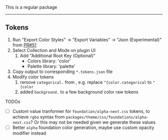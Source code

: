 This is a regular package

---

## Tokens

1. Run "Export Color Styles" -> "Export Variables" -> "Json (Experimental)" from [PR#51](https://github.com/jpmorganchase/Figma-Plugins-and-Widgets/pull/51)
1. Select Collection and Mode on plugin UI
   1. Add "Additional Root Key (Optional)"
      - Colors library: 'color'
      - Palette library: 'palette'
1. Copy output to corresponding `*.tokens.json` file
1. Modify color tokens
   1. remove `categorical.` from , e.g. replace `"{color.categorical` to `"{color`
   1. added `background.` to a few background color raw tokens

TODOs

- [ ] Custom value tranformer for `foundation/alpha-next.css` tokens, to achieve `rgba` syntax from `packages/theme/css/foundations/alpha-next.css`? Or this may not be needed given we generate these values
- [ ] Better `alpha` foundation color generation, maybe use custom opacity modifier instead
